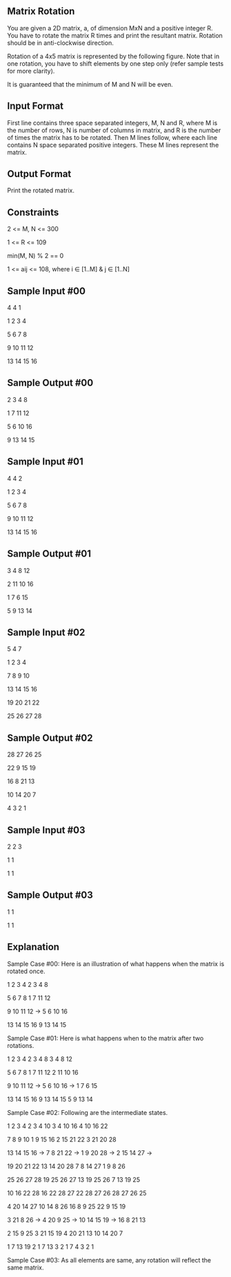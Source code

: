 Matrix Rotation
---------------
You are given a 2D matrix, a, of dimension MxN and a positive integer R. You have to rotate the matrix R times and print the resultant matrix. Rotation should be in anti-clockwise direction.

Rotation of a 4x5 matrix is represented by the following figure. Note that in one rotation, you have to shift elements by one step only (refer sample tests for more clarity).

It is guaranteed that the minimum of M and N will be even.

Input Format
------------
First line contains three space separated integers, M, N and R, where M is the number of rows, N is number of columns in matrix, and R is the number of times the matrix has to be rotated.
Then M lines follow, where each line contains N space separated positive integers. These M lines represent the matrix.

Output Format
--------------
Print the rotated matrix.

Constraints
------------
2 <= M, N <= 300

1 <= R <= 109

min(M, N) % 2 == 0

1 <= aij <= 108, where i ∈ [1..M] & j ∈ [1..N]

Sample Input #00
----------------
4 4 1

1 2 3 4

5 6 7 8

9 10 11 12

13 14 15 16

Sample Output #00
-----------------
2 3 4 8

1 7 11 12

5 6 10 16

9 13 14 15

Sample Input #01
----------------
4 4 2

1 2 3 4

5 6 7 8

9 10 11 12

13 14 15 16

Sample Output #01
------------------
3 4 8 12

2 11 10 16

1 7 6 15

5 9 13 14

Sample Input #02
----------------
5 4 7

1 2 3 4

7 8 9 10

13 14 15 16

19 20 21 22

25 26 27 28

Sample Output #02
-----------------
28 27 26 25

22 9 15 19

16 8 21 13

10 14 20 7

4 3 2 1

Sample Input #03
----------------
2 2 3

1 1

1 1

Sample Output #03
-----------------
1 1

1 1

Explanation
-----------
Sample Case #00: Here is an illustration of what happens when the matrix is rotated once.

 1  2  3  4     2  3  4  8

 5  6  7  8     1  7 11 12

 9 10 11 12 ->  5  6 10 16

13 14 15 16     9 13 14 15

Sample Case #01: Here is what happens when to the matrix after two rotations.

 1  2  3  4     2  3  4  8      3  4  8 12

 5  6  7  8     1  7 11 12      2 11 10 16

 9 10 11 12 ->  5  6 10 16  ->  1  7  6 15

13 14 15 16     9 13 14 15      5  9 13 14

Sample Case #02: Following are the intermediate states.

1  2  3  4      2  3  4 10      3  4 10 16      4 10 16 22

7  8  9 10      1  9 15 16      2 15 21 22      3 21 20 28

13 14 15 16 ->  7  8 21 22  ->  1  9 20 28  ->  2 15 14 27  ->

19 20 21 22     13 14 20 28     7  8 14 27      1  9  8 26

25 26 27 28     19 25 26 27     13 19 25 26     7 13 19 25



10 16 22 28     16 22 28 27     22 28 27 26     28 27 26 25

4 20 14 27      10 14  8 26     16  8  9 25     22  9 15 19

3 21  8 26  ->  4 20  9 25  ->  10 14 15 19 ->  16  8 21 13

2 15  9 25      3 21 15 19      4 20 21 13      10 14 20  7

1  7 13 19      2  1  7 13      3  2  1  7      4  3  2  1

Sample Case #03: As all elements are same, any rotation will reflect the same matrix.